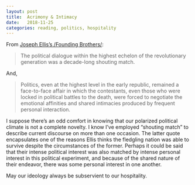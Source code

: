 ```yaml
---
layout: post
title:  Acrimony & Intimacy
date:   2018-11-25
categories: reading, politics, hospitality
---
```


From [Joseph Ellis’s /Founding Brothers/](https://www.indiebound.org/book/9780375705243):

> The political dialogue within the highest echelon of the revolutionary generation was a decade-long shouting match.  

And,

> Politics, even at the highest level in the early republic, remained a face-to-face affair in which the contestants, even those who were locked in political battles to the death, were forced to negotiate the emotional affinities and shared intimacies produced by frequent personal interaction.  

I suppose there’s an odd comfort in knowing that our polarized political climate is not a complete novelty. I know I’ve employed “shouting match” to describe current discourse on more than one occasion. The latter quote encapsulates one of the reasons Ellis thinks the fledgling nation was able to survive despite the circumstances of the former. Perhaps it could be said that their intense political interest was also matched by intense personal interest in this political experiment, and because of the shared nature of their endeavor, there was some personal interest in one another. 

May our ideology always be subservient to our hospitality.